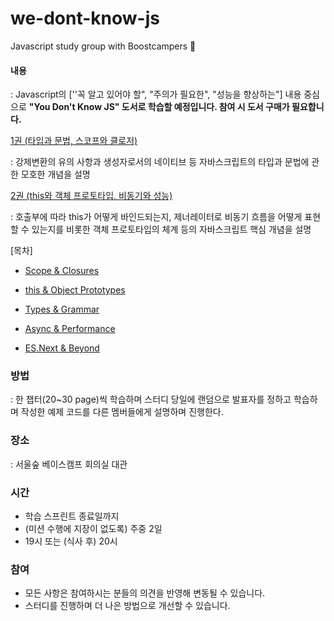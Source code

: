 # we-dont-know-js
Javascript study group with Boostcampers 📝

#### 내용

: Javascript의 [''꼭 알고 있어야 할", "주의가 필요한", "성능을 향상하는"] 내용 중심으로 **"You Don't Know JS" 도서로 학습할 예정입니다. 참여 시 도서 구매가 필요합니다.**

[1권 (타입과 문법, 스코프와 클로저)](http://www.yes24.com/Product/Goods/43219481?Acode=101)

: 강제변환의 유의 사항과 생성자로서의 네이티브 등 자바스크립트의 타입과 문법에 관한 모호한 개념을 설명

[2권 (this와 객체 프로토타입, 비동기와 성능)](http://www.yes24.com/Product/Goods/44132601?Acode=101)

: 호출부에 따라 this가 어떻게 바인드되는지, 제너레이터로 비동기 흐름을 어떻게 표현할 수 있는지를 비롯한 객체 프로토타입의 체계 등의 자바스크립트 핵심 개념을 설명

[목차]

- [Scope & Closures](https://github.com/getify/You-Dont-Know-JS/tree/2nd-ed/scope-closures/README.md)

- [this & Object Prototypes](https://github.com/getify/You-Dont-Know-JS/tree/2nd-ed/this-object-prototypes/README.md)

- [Types & Grammar](https://github.com/getify/You-Dont-Know-JS/tree/2nd-ed/types-grammar/README.md)

- [Async & Performance](https://github.com/getify/You-Dont-Know-JS/tree/2nd-ed/async-performance/README.md)

- [ES.Next & Beyond](https://github.com/getify/You-Dont-Know-JS/tree/2nd-ed/es-next-beyond/README.md)

  

### 방법

: 한 챕터(20~30 page)씩 학습하며 스터디 당일에 랜덤으로 발표자를 정하고 학습하며 작성한 예제 코드를 다른 멤버들에게 설명하며 진행한다.



### 장소

: 서울숲 베이스캠프 회의실 대관



### 시간

- 학습 스프린트 종료일까지
- (미션 수행에 지장이 없도록) 주중 2일
- 19시 또는 (식사 후) 20시



### 참여

- 모든 사항은 참여하시는 분들의 의견을 반영해 변동될 수 있습니다.
- 스터디를 진행하며 더 나은 방법으로 개선할 수 있습니다.
